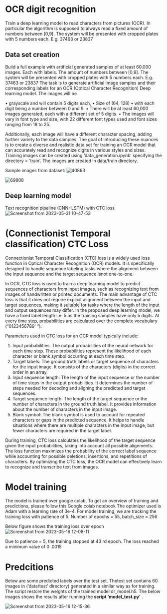 # OCR digit recognition

Train a deep learning model to read characters from pictures (OCR). In particular the algorithm is supposed
to always read a fixed amount of numbers between [0,9]. The system will be presented with cropped plates
with 5 numbers each. E.g. 37463 or 23837

## Data set creation

Build a full example with artificial generated samples of at least 60.000 images. Each with labels. The amount of numbers between [0,9]. The system will be presented with cropped plates with 5 numbers each.
E.g. 37463 or 23837
The task is to generate artificial image samples and their corresponding labels for an OCR (Optical Character Recognition) Deep learning model. The images will be

• grayscale and will contain 5 digits each,
• Size of (64, 128)
• with each digit being a number between 0 and 9.
• There will be at least 60,000 images generated, each with a different set of 5 digits.
• The images will vary in font type and size, with 22 different font types used and font sizes ranging from 18 to 25.

Additionally, each image will have a different character spacing, adding further variety to the data samples. The goal of introducing these nuances is to create a diverse and realistic data set for training an OCR model that can accurately read and recognize digits in various styles and sizes. Training images can be created
using ‘data_generation.ipynb’ specifying the directory = ‘train’. The images are created in data/train directory.

Sample images from dataset:
![40863](https://github.com/anandkr123/ocr-digit-recognition/assets/23450113/6004ece4-d118-48a5-8b6d-4a7abe34ecd6)

![69808](https://github.com/anandkr123/ocr-digit-recognition/assets/23450113/bdab9294-3ab4-4a57-9d0a-bc134a3e967f)

## Deep learning model

Text recognition pipeline (CNN+LSTM) with CTC loss
![Screenshot from 2023-05-31 10-47-53](https://github.com/anandkr123/ocr-digit-recognition/assets/23450113/5e69720b-498a-445a-8d70-0adc3a945404)


# (Connectionist Temporal classification) CTC Loss

Connectionist Temporal Classification (CTC) loss is a widely used loss function in Optical Character Recognition (OCR) models. It is specifically designed to handle sequence labeling tasks where the alignment between the input sequence and the target sequence isnot one-to-one.

In OCR, CTC loss is used to train a deep learning model to predict sequences of characters from input images, such as recognizing text from images of handwritten or printed documents. The main advantage of CTC loss is that it does not require explicit alignment between the input and target sequences, making it suitable for tasks where the length of the input and output sequences may differ. In the proposed deep learning model, we have a fixed label length i.e. 5 as the training
samples have only 5 digits. At every time step, probabilities are calculated over the complete vocabulary (“0123456789' “).

Parameters used in CTC loss for an OCR model typically include:
1. Input probabilities: The output probabilities of the neural network for each time step. These probabilities represent the likelihood of each character or blank symbol occurring at each time step.
2. Target labels: The ground truth labels or target sequence of characters for the input image. It consists of the characters (digits) in the correct order in an array.
3. Input sequence length: The length of the input sequence or the number of time steps in the output probabilities. It determines the number of steps needed for decoding and aligning the predicted and target sequences.
4. Target sequence length: The length of the target sequence or the number of characters in the ground truth label. It provides information about the number of characters in the input image.
5. Blank symbol: The blank symbol is used to account for repeated characters or gaps in the predicted sequence. It helps to handle situations where there are multiple characters in the input image, but fewer characters are required in the target label.

During training, CTC loss calculates the likelihood of the target sequence given the input probabilities, taking into account all possible alignments. The loss function maximizes the probability of the correct label sequence while accounting for possible deletions, insertions, and
repetitions of characters. By optimizing the CTC loss, the OCR model can effectively learn to recognize and transcribe text from images.

# Model training

The model is trained over google colab, To get an overview of training and predictions, please
follow this Google colab notebook
The optimizer used is Adam with a learning rate of 3e-4.
For model training, we are tracking the training loss with patience of 5.
Number of epochs = 55, batch_size = 256

Below figure shows the training loss over epoch
![Screenshot from 2023-05-16 12-08-11](https://github.com/anandkr123/ocr-digit-recognition/assets/23450113/5b172955-f2fc-4eb8-8ff9-4be8ef58d1e1)

Due to patience = 5, the training stopped at 43 rd epoch. The loss reached a minimum value
of 0 .0015

# Predcitions

Below are some predicted labels over the test set.
Thetest set contains 60 images in (‘data/test’ directory) generated in a similar way as for training. The script restore the weights of the trained model dr_model.h5. The below images shows the results after running the **script ‘model_test.py’** .

![Screenshot from 2023-05-16 12-15-36](https://github.com/anandkr123/ocr-digit-recognition/assets/23450113/97d60416-7544-4bc6-89b6-c35f5f1c4f4f)



